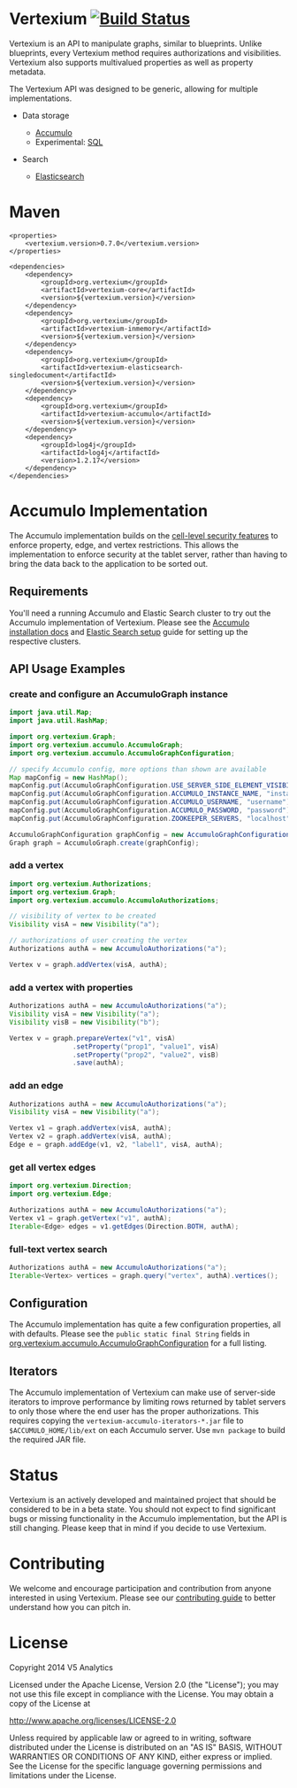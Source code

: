 Vertexium [![Build Status](https://travis-ci.org/v5analytics/vertexium.svg?branch=master)](https://travis-ci.org/v5analytics/vertexium-orm)
=========

Vertexium is an API to manipulate graphs, similar to blueprints. Unlike
blueprints, every Vertexium method requires authorizations and visibilities.
Vertexium also supports multivalued properties as well as property metadata.

The Vertexium API was designed to be generic, allowing for multiple implementations.

* Data storage
  * [Accumulo](accumulo/README.md)
  * Experimental: [SQL](sql/README.md)

* Search
  * [Elasticsearch](elasticsearch-singledocument/README.md)

Maven
=====

```
<properties>
    <vertexium.version>0.7.0</vertexium.version>
</properties>
```

```
<dependencies>
    <dependency>
        <groupId>org.vertexium</groupId>
        <artifactId>vertexium-core</artifactId>
        <version>${vertexium.version}</version>
    </dependency>
    <dependency>
        <groupId>org.vertexium</groupId>
        <artifactId>vertexium-inmemory</artifactId>
        <version>${vertexium.version}</version>
    </dependency>
    <dependency>
        <groupId>org.vertexium</groupId>
        <artifactId>vertexium-elasticsearch-singledocument</artifactId>
        <version>${vertexium.version}</version>
    </dependency>
    <dependency>
        <groupId>org.vertexium</groupId>
        <artifactId>vertexium-accumulo</artifactId>
        <version>${vertexium.version}</version>
    </dependency>
    <dependency>
        <groupId>log4j</groupId>
        <artifactId>log4j</artifactId>
        <version>1.2.17</version>
    </dependency>
</dependencies>
```

Accumulo Implementation
=======================

The Accumulo implementation builds on the [cell-level security features](https://accumulo.apache.org/1.5/accumulo_user_manual.html#_security)
to enforce property, edge, and vertex restrictions. This allows the implementation
to enforce security at the tablet server, rather than having to bring the data
back to the application to be sorted out.

Requirements
------------

You'll need a running Accumulo and Elastic Search cluster to try out the Accumulo implementation
of Vertexium. Please see the [Accumulo installation docs](https://accumulo.apache.org/1.5/accumulo_user_manual.html#_installation)
and [Elastic Search setup](http://www.elasticsearch.org/guide/en/elasticsearch/reference/current/setup.html)
guide for setting up the respective clusters.

API Usage Examples
------------------

### create and configure an AccumuloGraph instance

```java
import java.util.Map;
import java.util.HashMap;

import org.vertexium.Graph;
import org.vertexium.accumulo.AccumuloGraph;
import org.vertexium.accumulo.AccumuloGraphConfiguration;

// specify Accumulo config, more options than shown are available
Map mapConfig = new HashMap();
mapConfig.put(AccumuloGraphConfiguration.USE_SERVER_SIDE_ELEMENT_VISIBILITY_ROW_FILTER, false);
mapConfig.put(AccumuloGraphConfiguration.ACCUMULO_INSTANCE_NAME, "instance_name");
mapConfig.put(AccumuloGraphConfiguration.ACCUMULO_USERNAME, "username");
mapConfig.put(AccumuloGraphConfiguration.ACCUMULO_PASSWORD, "password");
mapConfig.put(AccumuloGraphConfiguration.ZOOKEEPER_SERVERS, "localhost");

AccumuloGraphConfiguration graphConfig = new AccumuloGraphConfiguration(mapConfig);
Graph graph = AccumuloGraph.create(graphConfig);
```

### add a vertex

```java
import org.vertexium.Authorizations;
import org.vertexium.Graph;
import org.vertexium.accumulo.AccumuloAuthorizations;

// visibility of vertex to be created
Visibility visA = new Visibility("a");

// authorizations of user creating the vertex
Authorizations authA = new AccumuloAuthorizations("a");

Vertex v = graph.addVertex(visA, authA);
```

### add a vertex with properties

```java
Authorizations authA = new AccumuloAuthorizations("a");
Visibility visA = new Visibility("a");
Visibility visB = new Visibility("b");

Vertex v = graph.prepareVertex("v1", visA)
                .setProperty("prop1", "value1", visA)
                .setProperty("prop2", "value2", visB)
                .save(authA);
```

### add an edge

```java
Authorizations authA = new AccumuloAuthorizations("a");
Visibility visA = new Visibility("a");

Vertex v1 = graph.addVertex(visA, authA);
Vertex v2 = graph.addVertex(visA, authA);
Edge e = graph.addEdge(v1, v2, "label1", visA, authA);
```

### get all vertex edges

```java
import org.vertexium.Direction;
import org.vertexium.Edge;

Authorizations authA = new AccumuloAuthorizations("a");
Vertex v1 = graph.getVertex("v1", authA);
Iterable<Edge> edges = v1.getEdges(Direction.BOTH, authA);
```

### full-text vertex search

```java
Authorizations authA = new AccumuloAuthorizations("a");
Iterable<Vertex> vertices = graph.query("vertex", authA).vertices();
```

Configuration
-------------

The Accumulo implementation has quite a few configuration properties, all with
defaults. Please see the `public static final String` fields in
[org.vertexium.accumulo.AccumuloGraphConfiguration](vertexium-accumulo/src/main/java/org/neolumin/vertexium/accumulo/AccumuloGraphConfiguration.java?source=c#L29) for a full
listing.

Iterators
------------------
The Accumulo implementation of Vertexium can make use of server-side iterators
to improve performance by limiting rows returned by tablet servers to only those
where the end user has the proper authorizations. This requires copying the
`vertexium-accumulo-iterators-*.jar` file to `$ACCUMULO_HOME/lib/ext` on each
Accumulo server. Use `mvn package` to build the required JAR file.

Status
======

Vertexium is an actively developed and maintained project that should be
considered to be in a beta state. You should not expect to find significant
bugs or missing functionality in the Accumulo implementation, but the API is
still changing. Please keep that in mind if you decide to use Vertexium.

Contributing
============

We welcome and encourage participation and contribution from anyone interested
in using Vertexium. Please see our [contributing guide](https://github.com/v5analytics/vertexium/blob/master/CONTRIBUTING.md)
to better understand how you can pitch in.

License
=======

Copyright 2014 V5 Analytics

Licensed under the Apache License, Version 2.0 (the "License");
you may not use this file except in compliance with the License.
You may obtain a copy of the License at

   http://www.apache.org/licenses/LICENSE-2.0

Unless required by applicable law or agreed to in writing, software
distributed under the License is distributed on an "AS IS" BASIS,
WITHOUT WARRANTIES OR CONDITIONS OF ANY KIND, either express or implied.
See the License for the specific language governing permissions and
limitations under the License.

